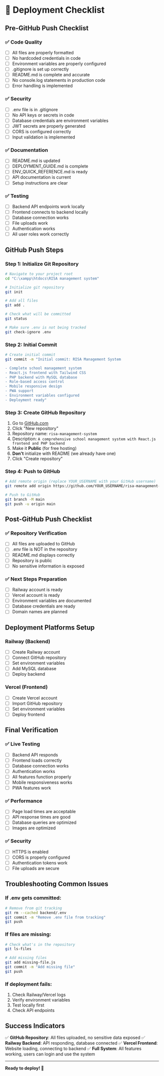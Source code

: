 # 🚀 Deployment Checklist

## Pre-GitHub Push Checklist

### ✅ Code Quality
- [ ] All files are properly formatted
- [ ] No hardcoded credentials in code
- [ ] Environment variables are properly configured
- [ ] .gitignore is set up correctly
- [ ] README.md is complete and accurate
- [ ] No console.log statements in production code
- [ ] Error handling is implemented

### ✅ Security
- [ ] .env file is in .gitignore
- [ ] No API keys or secrets in code
- [ ] Database credentials are environment variables
- [ ] JWT secrets are properly generated
- [ ] CORS is configured correctly
- [ ] Input validation is implemented

### ✅ Documentation
- [ ] README.md is updated
- [ ] DEPLOYMENT_GUIDE.md is complete
- [ ] ENV_QUICK_REFERENCE.md is ready
- [ ] API documentation is current
- [ ] Setup instructions are clear

### ✅ Testing
- [ ] Backend API endpoints work locally
- [ ] Frontend connects to backend locally
- [ ] Database connection works
- [ ] File uploads work
- [ ] Authentication works
- [ ] All user roles work correctly

## GitHub Push Steps

### Step 1: Initialize Git Repository
```bash
# Navigate to your project root
cd "C:\xampp\htdocs\RISA management system"

# Initialize git repository
git init

# Add all files
git add .

# Check what will be committed
git status

# Make sure .env is not being tracked
git check-ignore .env
```

### Step 2: Initial Commit
```bash
# Create initial commit
git commit -m "Initial commit: RISA Management System

- Complete school management system
- React.js frontend with Tailwind CSS
- PHP backend with MySQL database
- Role-based access control
- Mobile responsive design
- PWA support
- Environment variables configured
- Deployment ready"
```

### Step 3: Create GitHub Repository
1. Go to [GitHub.com](https://github.com)
2. Click "New repository"
3. Repository name: `risa-management-system`
4. Description: `A comprehensive school management system with React.js frontend and PHP backend`
5. Make it **Public** (for free hosting)
6. **Don't** initialize with README (we already have one)
7. Click "Create repository"

### Step 4: Push to GitHub
```bash
# Add remote origin (replace YOUR_USERNAME with your GitHub username)
git remote add origin https://github.com/YOUR_USERNAME/risa-management-system.git

# Push to GitHub
git branch -M main
git push -u origin main
```

## Post-GitHub Push Checklist

### ✅ Repository Verification
- [ ] All files are uploaded to GitHub
- [ ] .env file is NOT in the repository
- [ ] README.md displays correctly
- [ ] Repository is public
- [ ] No sensitive information is exposed

### ✅ Next Steps Preparation
- [ ] Railway account is ready
- [ ] Vercel account is ready
- [ ] Environment variables are documented
- [ ] Database credentials are ready
- [ ] Domain names are planned

## Deployment Platforms Setup

### Railway (Backend)
- [ ] Create Railway account
- [ ] Connect GitHub repository
- [ ] Set environment variables
- [ ] Add MySQL database
- [ ] Deploy backend

### Vercel (Frontend)
- [ ] Create Vercel account
- [ ] Import GitHub repository
- [ ] Set environment variables
- [ ] Deploy frontend

## Final Verification

### ✅ Live Testing
- [ ] Backend API responds
- [ ] Frontend loads correctly
- [ ] Database connection works
- [ ] Authentication works
- [ ] All features function properly
- [ ] Mobile responsiveness works
- [ ] PWA features work

### ✅ Performance
- [ ] Page load times are acceptable
- [ ] API response times are good
- [ ] Database queries are optimized
- [ ] Images are optimized

### ✅ Security
- [ ] HTTPS is enabled
- [ ] CORS is properly configured
- [ ] Authentication tokens work
- [ ] File uploads are secure

## Troubleshooting Common Issues

### If .env gets committed:
```bash
# Remove from git tracking
git rm --cached backend/.env
git commit -m "Remove .env file from tracking"
git push
```

### If files are missing:
```bash
# Check what's in the repository
git ls-files

# Add missing files
git add missing-file.js
git commit -m "Add missing file"
git push
```

### If deployment fails:
1. Check Railway/Vercel logs
2. Verify environment variables
3. Test locally first
4. Check API endpoints

## Success Indicators

✅ **GitHub Repository**: All files uploaded, no sensitive data exposed
✅ **Railway Backend**: API responding, database connected
✅ **Vercel Frontend**: Website loading, connecting to backend
✅ **Full System**: All features working, users can login and use the system

---

**Ready to deploy! 🚀** 